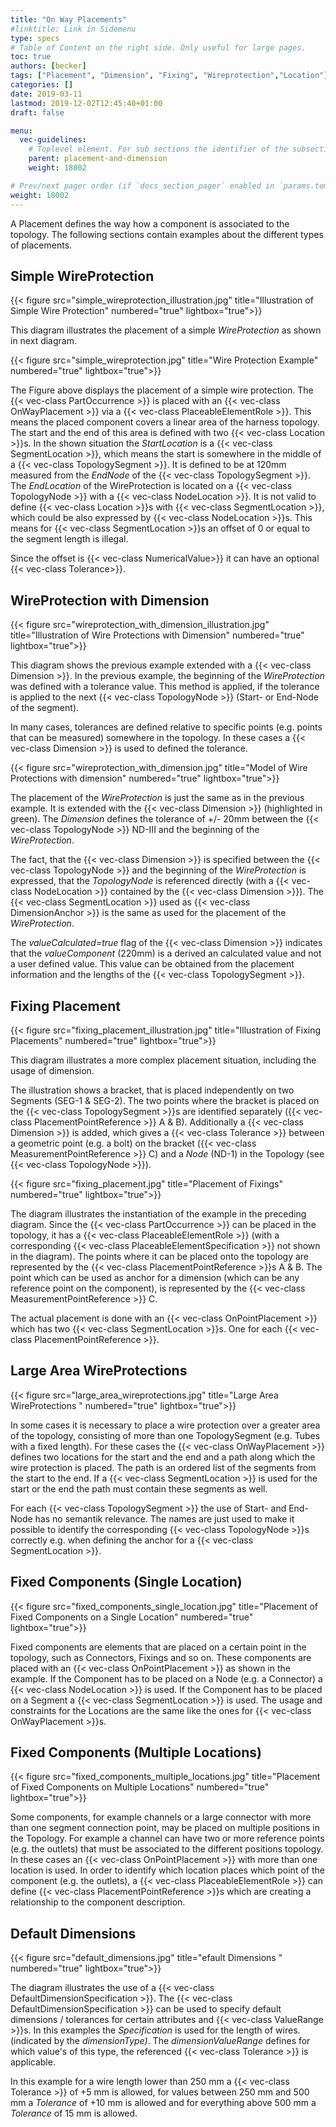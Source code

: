 ```yaml
---
title: "On Way Placements"
#linktitle: Link in Sidemenu
type: specs
# Table of Content on the right side. Only useful for large pages.
toc: true
authors: [becker]
tags: ["Placement", "Dimension", "Fixing", "Wireprotection","Location"]
categories: []
date: 2019-03-11
lastmod: 2019-12-02T12:45:40+01:00
draft: false

menu:
  vec-guidelines:
    # Toplevel element. For sub sections the identifier of the subsection
    parent: placement-and-dimension
    weight: 18002

# Prev/next pager order (if `docs_section_pager` enabled in `params.toml`)
weight: 18002
---
```

A Placement defines the way how a component is associated to the topology. The following sections contain examples about the different types of placements.

## Simple WireProtection 
{{< figure src="simple_wireprotection_illustration.jpg" title="Illustration of Simple Wire Protection" numbered="true" lightbox="true">}}

This diagram illustrates the placement of a simple *WireProtection* as shown in next diagram.

{{< figure src="simple_wireprotection.jpg" title="Wire Protection Example" numbered="true" lightbox="true">}}

The Figure above displays the placement of a simple wire protection. The {{< vec-class PartOccurrence >}} is placed with an {{< vec-class OnWayPlacement >}} via a {{< vec-class PlaceableElementRole >}}. This means the placed component covers a linear area of the harness topology. The start and the end of this area is defined with two {{< vec-class Location >}}s. In the shown situation the *StartLocation* is a {{< vec-class SegmentLocation >}}, which means the start is somewhere in the middle of a {{< vec-class TopologySegment >}}. It is defined to be at 120mm measured from the *EndNode* of the {{< vec-class TopologySegment >}}. The *EndLocation* of the WireProtection is located on a {{< vec-class TopologyNode >}} with a {{< vec-class NodeLocation >}}. It is not valid to define {{< vec-class Location >}}s with {{< vec-class SegmentLocation >}}, which could be also expressed by {{< vec-class NodeLocation >}}s. This means for {{< vec-class SegmentLocation >}}s an offset of 0 or equal to the segment length is illegal.

Since the offset is {{< vec-class NumericalValue>}} it can have an optional {{< vec-class Tolerance>}}.

## WireProtection with Dimension 
{{< figure src="wireprotection_with_dimension_illustration.jpg" title="Illustration of Wire Protections with Dimension" numbered="true" lightbox="true">}}

This diagram shows the previous example extended with a {{< vec-class Dimension >}}. In the previous example, the beginning of the *WireProtection* was defined with a tolerance value. This method is applied, if the tolerance is applied to the next {{< vec-class TopologyNode >}} (Start- or End-Node of the segment).

In many cases, tolerances are defined relative to specific points (e.g. points that can be measured) somewhere in the topology. In these cases a {{< vec-class Dimension >}} is used to defined the tolerance.

{{< figure src="wireprotection_with_dimension.jpg" title="Model of Wire Protections with dimension" numbered="true" lightbox="true">}}

The placement of the *WireProtection* is just the same as in the previous example. It is extended with the {{< vec-class Dimension >}} (highlighted in green). The *Dimension* defines the tolerance of +/- 20mm between the {{< vec-class TopologyNode >}} ND-III and the beginning of the *WireProtection*.

The fact, that the {{< vec-class Dimension >}} is specified between the {{< vec-class TopologyNode >}} and the beginning of the *WireProtection* is expressed, that the *TopologyNode* is referenced directly (with a {{< vec-class NodeLocation >}} contained by the {{< vec-class Dimension >}}). The {{< vec-class SegmentLocation >}} used as {{< vec-class DimensionAnchor >}} is the same as used for the placement of the *WireProtection*.

The *valueCalculated=true* flag of the {{< vec-class Dimension >}} indicates that the *valueComponent* (220mm) is a derived an calculated value and not a user defined value. This value can be obtained from the placement information and the lengths of the {{< vec-class TopologySegment >}}.

## Fixing Placement 
{{< figure src="fixing_placement_illustration.jpg" title="Illustration of Fixing Placements" numbered="true" lightbox="true">}}

This diagram illustrates a more complex placement situation, including the usage of dimension.

The illustration shows a bracket, that is placed independently on two Segments (SEG-1 & SEG-2). The two points where the bracket is placed on the {{< vec-class TopologySegment >}}s are identified separately ({{< vec-class PlacementPointReference >}} A & B). Additionally a {{< vec-class Dimension >}} is added, which gives a {{< vec-class Tolerance >}} between a geometric point (e.g. a bolt) on the bracket ({{< vec-class MeasurementPointReference >}} C) and a *Node* (ND-1) in the Topology (see {{< vec-class TopologyNode >}}).

{{< figure src="fixing_placement.jpg" title="Placement of Fixings" numbered="true" lightbox="true">}}

The diagram illustrates the instantiation of the example in the preceding diagram. Since the {{< vec-class PartOccurrence >}} can be placed in the topology, it has a {{< vec-class PlaceableElementRole >}} (with a corresponding {{< vec-class PlaceableElementSpecification >}} not shown in the diagram). The points where it can be placed onto the topology are represented by the {{< vec-class PlacementPointReference >}}s A & B. The point which can be used as anchor for a dimension (which can be any reference point on the component), is represented by the {{< vec-class MeasurementPointReference >}} C.

The actual placement is done with an {{< vec-class OnPointPlacement >}} which has two {{< vec-class SegmentLocation >}}s. One for each {{< vec-class PlacementPointReference >}}.

## Large Area WireProtections 
{{< figure src="large_area_wireprotections.jpg" title="Large Area WireProtections " numbered="true" lightbox="true">}}

In some cases it is necessary to place a wire protection over a greater area of the topology, consisting of more than one TopologySegment (e.g. Tubes with a fixed length). For these cases the {{< vec-class OnWayPlacement >}} defines two locations for the start and the end and a path along which the wire protection is placed. The path is an ordered list of the segments from the start to the end. If a {{< vec-class SegmentLocation >}} is used for the start or the end the path must contain these segments as well.

For each {{< vec-class TopologySegment >}} the use of Start- and End-Node has no semantik relevance. The names are just used to make it possible to identify the corresponding {{< vec-class TopologyNode >}}s correctly e.g. when defining the anchor for a {{< vec-class SegmentLocation >}}.

## Fixed Components (Single Location) 
{{< figure src="fixed_components_single_location.jpg" title="Placement of Fixed Components on a Single Location" numbered="true" lightbox="true">}}

Fixed components are elements that are placed on a certain point in the topology, such as Connectors, Fixings and so on. These components are placed with an {{< vec-class OnPointPlacement >}} as shown in the example. If the Component has to be placed on a Node (e.g. a Connector) a {{< vec-class NodeLocation >}} is used. If the Component has to be placed on a Segment a {{< vec-class SegmentLocation >}} is used. The usage and constraints for the Locations are the same like the ones for {{< vec-class OnWayPlacement >}}s.

## Fixed Components (Multiple Locations) 
{{< figure src="fixed_components_multiple_locations.jpg" title="Placement of Fixed Components on Multiple Locations" numbered="true" lightbox="true">}}

Some components, for example channels or a large connector with more than one segment connection point, may be placed on multiple positions in the Topology. For example a channel can have two or more reference points (e.g. the outlets) that must be associated to the different positions topology. In these cases an {{< vec-class OnPointPlacement >}} with more than one location is used. In order to identify which location places which point of the component (e.g. the outlets), a {{< vec-class PlaceableElementRole >}} can define {{< vec-class PlacementPointReference >}}s which are creating a relationship to the component description.

## Default Dimensions 
{{< figure src="default_dimensions.jpg" title="efault Dimensions " numbered="true" lightbox="true">}}

The diagram illustrates the use of a {{< vec-class DefaultDimensionSpecification >}}. The {{< vec-class DefaultDimensionSpecification >}} can be used to specify default dimensions / tolerances for certain attributes and {{< vec-class ValueRange >}}s. In this examples the *Specification* is used for the length of wires. (indicated by the *dimensionType)*. The *dimensionValueRange* defines for which value's of this type, the referenced {{< vec-class Tolerance >}} is applicable.

In this example for a wire length lower than 250 mm a {{< vec-class Tolerance >}} of +5 mm is allowed, for values between 250 mm and 500 mm a *Tolerance* of +10 mm is allowed and for everything above 500 mm a *Tolerance* of 15 mm is allowed. 
